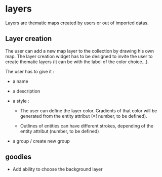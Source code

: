 layers
======

Layers are thematic maps created by users or out of imported datas.


## Layer creation

The user can add a new map layer to the collection by drawing his own map. 
The layer creation widget has to be designed to invite the user to create thematic layers (it can be with the label of the color choice...).


The user has to give it : 

- a name
- a description
- a style : 

	- The user can define the layer color. Gradients of that color will be generated from the entity attribut (=! number, to be defined).
	
	- Outlines of entities can have different strokes, depending of the entity attribut (number, to be defined)

- a group / create new group



## goodies

- Add ability to choose the background layer 




